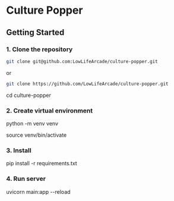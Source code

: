 # Culture Popper
## Getting Started

### 1. Clone the repository

```bash
git clone git@github.com:LowLifeArcade/culture-popper.git
```

or

```bash
git clone https://github.com/LowLifeArcade/culture-popper.git
```

cd culture-popper

### 2. Create virtual environment

python -m venv venv

source venv/bin/activate

<!-- venv\Scripts\activate -->

### 3. Install
pip install -r requirements.txt

### 4. Run server
uvicorn main:app --reload


